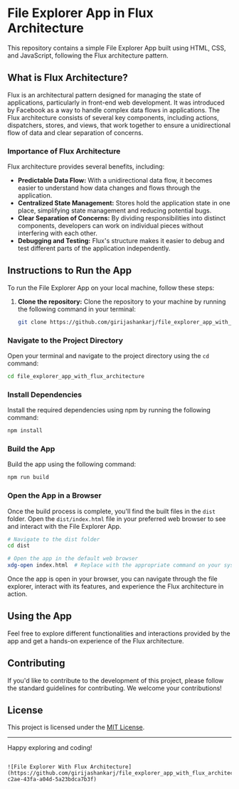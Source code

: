 # File Explorer App in Flux Architecture

This repository contains a simple File Explorer App built using HTML, CSS, and JavaScript, following the Flux architecture pattern.

## What is Flux Architecture?

Flux is an architectural pattern designed for managing the state of applications, particularly in front-end web development. It was introduced by Facebook as a way to handle complex data flows in applications. The Flux architecture consists of several key components, including actions, dispatchers, stores, and views, that work together to ensure a unidirectional flow of data and clear separation of concerns.

### Importance of Flux Architecture

Flux architecture provides several benefits, including:

- **Predictable Data Flow:** With a unidirectional data flow, it becomes easier to understand how data changes and flows through the application.
- **Centralized State Management:** Stores hold the application state in one place, simplifying state management and reducing potential bugs.
- **Clear Separation of Concerns:** By dividing responsibilities into distinct components, developers can work on individual pieces without interfering with each other.
- **Debugging and Testing:** Flux's structure makes it easier to debug and test different parts of the application independently.

## Instructions to Run the App

To run the File Explorer App on your local machine, follow these steps:

1. **Clone the repository:** Clone the repository to your machine by running the following command in your terminal:
   
   ```sh
   git clone https://github.com/girijashankarj/file_explorer_app_with_flux_architecture.git

### Navigate to the Project Directory

Open your terminal and navigate to the project directory using the `cd` command:

```sh
cd file_explorer_app_with_flux_architecture
```

### Install Dependencies

Install the required dependencies using npm by running the following command:

```sh
npm install
```

### Build the App

Build the app using the following command:

```sh
npm run build
```

### Open the App in a Browser

Once the build process is complete, you'll find the built files in the `dist` folder. Open the `dist/index.html` file in your preferred web browser to see and interact with the File Explorer App.

```sh
# Navigate to the dist folder
cd dist

# Open the app in the default web browser
xdg-open index.html  # Replace with the appropriate command on your system if needed
```

Once the app is open in your browser, you can navigate through the file explorer, interact with its features, and experience the Flux architecture in action.

## Using the App

Feel free to explore different functionalities and interactions provided by the app and get a hands-on experience of the Flux architecture.

## Contributing

If you'd like to contribute to the development of this project, please follow the standard guidelines for contributing. We welcome your contributions!

## License

This project is licensed under the [MIT License](LICENSE).

---

Happy exploring and coding!
```

![File Explorer With Flux Architecture](https://github.com/girijashankarj/file_explorer_app_with_flux_architecture/assets/38050722/ee988f68-c2ae-43fa-a04d-5a23bdca7b3f)


